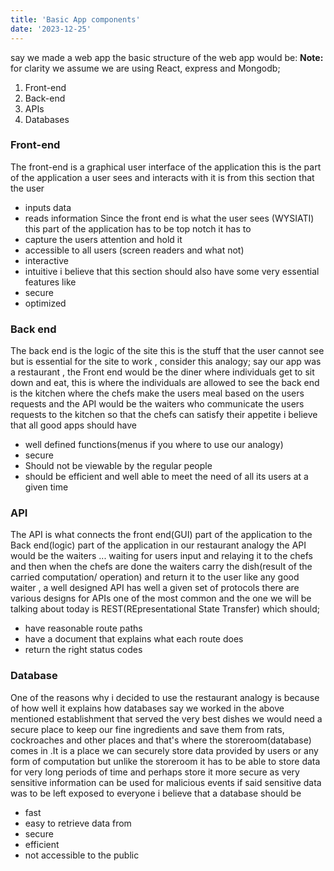 ```yaml
---
title: 'Basic App components'
date: '2023-12-25'
---
```


say  we made a web app the basic structure of the web app would be:
**Note:** for clarity we assume we are using React, express and Mongodb;

1. Front-end
2. Back-end
3. APIs
4. Databases

### Front-end
The front-end is a graphical user interface of the application this is the part of the application a user sees and interacts with it is from this section that the user 
- inputs data
- reads information
Since the front end is what the user sees (WYSIATI) this part of the application has to be top notch it has to 
- capture the users attention and hold it
- accessible to all users (screen readers and what not)
- interactive
- intuitive
i believe that this section should also have some very essential features like
- secure
- optimized 

### Back end 
The back end is the logic of the site this is the stuff that the user cannot see but is essential for the site to work , consider this analogy;
say our app was a restaurant , the Front end would be the diner where individuals get to sit down and eat, this is where the individuals are allowed to see
the back end is the kitchen where the chefs make the users meal based on the users requests and the API would be the waiters who communicate the users requests to the kitchen so that the chefs can satisfy their appetite
i believe that all good apps should have 
- well defined functions(menus if you where to use our analogy)
- secure
- Should not be viewable by the regular people
- should be efficient and well able to meet the need of all its users at a given time

### API
The API is what connects the front end(GUI) part of the application to the Back end(logic) part of the application in our restaurant analogy the API would be the waiters ... waiting for users input and relaying it to the chefs and then when the chefs are done the waiters carry the dish(result of the carried computation/ operation) and return it to the user 
like any good waiter , a well designed API has well a given set of protocols
there are various designs for APIs one of the most common and the one we will be talking about  today is REST(REpresentational State Transfer) which should;
- have reasonable route paths
- have a document that explains what each route does
- return the right status codes

### Database
One of the reasons why i decided to use the restaurant analogy is because of how well it explains how databases say we worked in the above mentioned establishment that served the very best dishes we would need a secure place to keep our fine ingredients and save them from rats, cockroaches and other places and that's where the storeroom(database) comes in .It is a place we can securely store data provided by users or any form of computation but unlike the storeroom it has to be able to store data for very long periods of time and perhaps store it more secure as very sensitive information can be used for malicious events if said sensitive data was to be left exposed to everyone
i believe that a database should be
- fast
- easy to retrieve data from
- secure
- efficient 
- not accessible to the public
